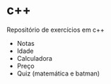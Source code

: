 # c++

Repositório de exercícios em c++

- Notas
- Idade
- Calculadora 
- Preço
- Quiz (matemática e batman)
